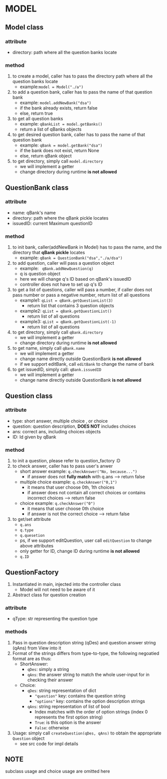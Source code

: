 # MODEL
## Model class
### attribute
* directory: path where all the question banks locate

### method
1.  to create a model, caller has to pass the directory path where all the question banks locate
    * example:``model = Model("./a")``
2. to add a question bank, caller has to pass the name of that question bank
    * example: ``model.addNewBank("dsa")``
    * if the bank already exists, return false
    * else, return true
3. to get all question banks
    * example: ``qBankList = model.getBanks()``
    * return a list of qBanks objects
4. to get desired question bank, caller has to pass the name of that question bank
    * example: ``qBank = model.getBank("dsa")``
    * if the bank does not exist, return None
    * else, return qBank object
5. to get directory, simply call ``model.directory``
    * we will implement a getter 
    * change directory during runtime **is not allowed**

## QuestionBank class
### attribute
* name: qBank's name
* directory: path where the qBank pickle locates
* issuedID: current Maximum questionID

### method
1. to init bank, caller(addNewBank in Model) has to pass the name, and the directory that **qBank pickle** locates
    * example: ``qBank = QuestionBank("dsa","./a/dsa")``
2. to add question, caller will pass a question object
    * example: `` qBank.addNewQuestion(q)``
    * q is question object
    * here we will change q's ID based on qBank's issuedID
    * controller does not have to set up q's ID
3. to get a list of questions, caller will pass a number, if caller does not pass number or pass a negative number, return list of all questions
    * example1: ``qList = qBank.getQuestionList(3)``
        * return list that contains 3 question objects
    * example2: ``qList = qBank.getQuestionList()``
        * return list of all questions
    * example3: ``qList = qBank.getQuestionList(-1)``
        * return list of all questions
4. to get directory, simply call ``qBank.directory``
    * we will implement a getter 
    * change directory during runtime **is not allowed**
5. to get name, simply call ``qBank.name``
    * we will implement a getter 
    * change name directly outside QuestionBank **is not allowed**
    * if we support editBank, call ``editBank`` to change the name of bank
6. to get issuedID, simply call: ``qBank.issuedID``
    * we will implement a getter 
    * change name directly outside QuestionBank **is not allowed**

## Question class
### attribute
* type: short answer, multiple choice , or choice
* question: question description, **DOES NOT** includes choices
* ans: correct ans, including choices objects
* ID: Id given by qBank

### method
1. to init a question, please refer to question_factory :D
2. to check answer, caller has to pass user's anwer
    * short answer example: ``q.checkAnswer("No, because...")``
        * if answer does not **fully match** with q.ans --> return false
    * multiple choice example: ``q.checkAnswer("0,1")``
        * it means that user choose 0th, 1th choices
        * if answer does not contain all correct choices or contains incorrect choices --> return false
    * choice example: ``q.checkAnswer("0")``
        * it means that user choose 0th choice
        * if answer is not the correct choice --> return false
3. to get/set attribute
    * ``q.ans``
    * ``q.type``
    * ``q.quesetion``
    * ps, if we support editQuestion, user call ``editQuestion`` to change above attributes
    * only getter for ID, change ID during runtime **is not allowed**
    * ``q.ID``

## QuestionFactory
1. Instantiated in main, injected into the controller class
    * Model will not need to be aware of it
2. Abstract class for question creation

### attribute
* qType: str representing the question type

### methods
1. Pass in question description string (qDes) and question answer string (qAns) from View into it
2. Format of the strings differs from type-to-type, the following negoatied format are as thus:
    * ShortAnswer:
        * ``qDes``: simply a string
        * ``qAns``: the answer string to match the whole user-input for in checking their answer
    * Choice:
        * ``qDes``: string representation of dict
            * ``"question"`` key: contains the question string
            * ``"options"`` key: contains the option description strings
        * ``qAns``: string representation of list of bool
            * Index matches with the order of option strings (index 0 represents the first option string)
            * ``True``: is this option is the answer
            * ``False``: otherwise
3. Usage: simply call ``createQuestion(qDes, qAns)`` to obtain the appropriate ``Question`` object
    * see src code for impl details

## NOTE
subclass usage and choice usage are omitted here

